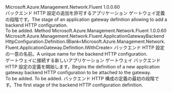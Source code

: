 <Type Name="IWithBackendHttpConfig" FullName="Microsoft.Azure.Management.Network.Fluent.ApplicationGateway.Definition.IWithBackendHttpConfig">
  <TypeSignature Language="C#" Value="public interface IWithBackendHttpConfig" />
  <TypeSignature Language="ILAsm" Value=".class public interface auto ansi abstract IWithBackendHttpConfig" />
  <TypeSignature Language="DocId" Value="T:Microsoft.Azure.Management.Network.Fluent.ApplicationGateway.Definition.IWithBackendHttpConfig" />
  <TypeSignature Language="VB.NET" Value="Public Interface IWithBackendHttpConfig" />
  <TypeSignature Language="F#" Value="type IWithBackendHttpConfig = interface" />
  <AssemblyInfo>
    <AssemblyName>Microsoft.Azure.Management.Network.Fluent</AssemblyName>
    <AssemblyVersion>1.0.0.60</AssemblyVersion>
  </AssemblyInfo>
  <Interfaces />
  <Docs>
    <summary>
            <span data-ttu-id="94feb-101">バックエンド HTTP 設定の追加を許可するアプリケーション ゲートウェイ定義の段階です。</span><span class="sxs-lookup"><span data-stu-id="94feb-101">The stage of an application gateway definition allowing to add a backend HTTP configuration.</span></span>
            </summary>
    <remarks>To be added.</remarks>
  </Docs>
  <Members>
    <Member MemberName="DefineBackendHttpConfiguration">
      <MemberSignature Language="C#" Value="public Microsoft.Azure.Management.Network.Fluent.ApplicationGatewayBackendHttpConfiguration.Definition.IBlank&lt;Microsoft.Azure.Management.Network.Fluent.ApplicationGateway.Definition.IWithCreate&gt; DefineBackendHttpConfiguration (string name);" />
      <MemberSignature Language="ILAsm" Value=".method public hidebysig newslot virtual instance class Microsoft.Azure.Management.Network.Fluent.ApplicationGatewayBackendHttpConfiguration.Definition.IBlank`1&lt;class Microsoft.Azure.Management.Network.Fluent.ApplicationGateway.Definition.IWithCreate&gt; DefineBackendHttpConfiguration(string name) cil managed" />
      <MemberSignature Language="DocId" Value="M:Microsoft.Azure.Management.Network.Fluent.ApplicationGateway.Definition.IWithBackendHttpConfig.DefineBackendHttpConfiguration(System.String)" />
      <MemberSignature Language="VB.NET" Value="Public Function DefineBackendHttpConfiguration (name As String) As IBlank(Of IWithCreate)" />
      <MemberSignature Language="F#" Value="abstract member DefineBackendHttpConfiguration : string -&gt; Microsoft.Azure.Management.Network.Fluent.ApplicationGatewayBackendHttpConfiguration.Definition.IBlank&lt;Microsoft.Azure.Management.Network.Fluent.ApplicationGateway.Definition.IWithCreate&gt;" Usage="iWithBackendHttpConfig.DefineBackendHttpConfiguration name" />
      <MemberType>Method</MemberType>
      <AssemblyInfo>
        <AssemblyName>Microsoft.Azure.Management.Network.Fluent</AssemblyName>
        <AssemblyVersion>1.0.0.60</AssemblyVersion>
      </AssemblyInfo>
      <ReturnValue>
        <ReturnType>Microsoft.Azure.Management.Network.Fluent.ApplicationGatewayBackendHttpConfiguration.Definition.IBlank&lt;Microsoft.Azure.Management.Network.Fluent.ApplicationGateway.Definition.IWithCreate&gt;</ReturnType>
      </ReturnValue>
      <Parameters>
        <Parameter Name="name" Type="System.String" />
      </Parameters>
      <Docs>
        <param name="name"><span data-ttu-id="94feb-102">バックエンド HTTP 設定の一意の名前。</span><span class="sxs-lookup"><span data-stu-id="94feb-102">A unique name for the backend HTTP configuration.</span></span></param>
        <summary>
            <span data-ttu-id="94feb-103">ゲートウェイに接続する新しいアプリケーション ゲートウェイ バックエンド HTTP 設定の定義を開始します。</span><span class="sxs-lookup"><span data-stu-id="94feb-103">Begins the definition of a new application gateway backend HTTP configuration to be attached to the gateway.</span></span>
            </summary>
        <returns>To be added.</returns>
        <remarks>To be added.</remarks>
        <return><span data-ttu-id="94feb-104">バックエンド HTTP 構成の定義の最初の段階です。</span><span class="sxs-lookup"><span data-stu-id="94feb-104">The first stage of the backend HTTP configuration definition.</span></span></return>
      </Docs>
    </Member>
  </Members>
</Type>